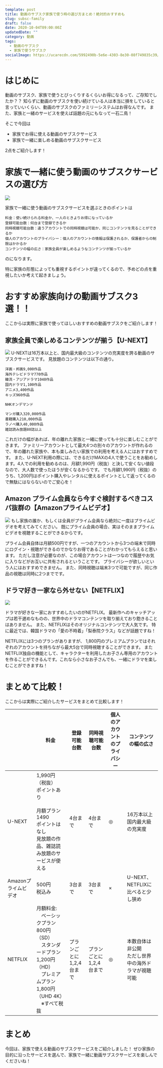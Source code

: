 ```yaml
---
template: post
title: 動画のサブスク家族で使う時の選び方まとめ！絶対的おすすめも
slug: subsc-family
draft: false
date: 2020-10-04T09:00:00Z
updatedDate: ""
category: 動画
tags:
  - 動画のサブスク
  - 家族で使うサブスク
socialImage: https://ucarecdn.com/5992490b-5e6e-4303-8e30-08f749835c39/
---
```


# はじめに

動画のサブスク、家族で使うとびっくりするくらいお得になるって、ご存知でしたか？？
知らずに動画のサブスクを使い続けている人は本当に損をしていると言っていいくらい、動画のサブスクのファミリーシステムはお得なんです。
また、家族と一緒のサービスを使えば話題の元にもなって一石二鳥！

そこで今回は

- 家族でお得に使える動画のサブスクサービス
- 家族で一緒に楽しめる動画のサブスクサービス

2点をご紹介します！

# 家族で一緒に使う動画のサブスクサービスの選び方

![](https://ucarecdn.com/e8bb39e7-ac76-40e1-859c-ae81f49950bc/CanvaPersonPointingonWhiteTextile.jpg)

家族で一緒に使う動画のサブスクサービスを選ぶときのポイントは

```
料金：使い続けられる料金か、一人のときよりお得になっているか
登録可能台数：何台まで登録できるか
同時視聴可能台数：違うアカウントでの同時視聴は可能か、同じコンテンツを見ることができるか
個人のアカウントのプライバシー：個人のアカウントの情報は保護されるか、保護者からの制限はかかるか
コンテンツの幅の広さ：家族全員が楽しめるようなコンテンツが揃っているか
```
のになります。

特に家族の形態によっても重視するポイントが違ってくるので、予めどの点を重視したいか考えて起きましょう。

# おすすめ家族向けの動画サブスク3選！！

ここからは実際に家族で使ってほしいおすすめの動画サブスクをご紹介します！

## 家族全員で楽しめるコンテンツが揃う【U-NEXT】

![](https://ucarecdn.com/b4ecd126-e7fe-4b72-ab5f-1970ec9841cf/)
U-NEXTは16万本以上と、国内最大級のコンテンツの充実度を誇る動画のサブスクサービスです。
見放題のコンテンツは以下の通り。

```
洋画・邦画9,000作品
海外テレビドラマ770作品
韓流・アジアドラマ1040作品
国内ドラマ1,100作品
アニメ3,400作品
キッズ960作品

NHKオンデマンド

マンガ購入320,000作品
書籍購入210,000作品
ラノベ購入40,000作品
雑誌読み放題80誌以上
```

これだけの幅があれば、年の離れた家族と一緒に使っても十分に楽しむことができます。
ファミリーアカウントとして最大4つの別々のアカウントが作れるので、年の離れた家族や、本も楽しみたい家族での利用を考える人にはおすすめです。
また、U-NEXT利用の際には、できるだけMAXの4人で使うことをお勧めします。4人での利用を勧めるのは、月額1,990円（税抜）と決して安くない値段なので、大人数で使ったほうが安くなるからです。
でも月額1,990円（税抜）のうち、1,200円はポイント購入やレンタルに使えるポイントとして返ってくるので無駄にはならないのでご安心を！

## Amazon プライム会員なら今すぐ検討するべきコスパ抜群の【Amazonプライムビデオ】

![](https://ucarecdn.com/cbee3561-41f6-461a-bf57-454fcfe0f12b/S__4202515.jpg)
もし家族の誰か、もしくは全員がプライム会員なら絶対に一度はプライムビデオを考えてみてください。
既にプライム会員の場合、実はそのままプライムビデオを視聴することができるからです。

プライム会員自体は月額500円ですが、一つのアカウントから3つの端末で同時にログイン・視聴ができるのでかなりお得であることがわかってもらえると思います。
ただし注意が必要なのが、この場合アカウントは一つなので履歴やお気に入りなどがお互いに共有されるということです。
プライバシーが欲しいという人にはおすすめできません。
また、同時視聴は端末3つで可能ですが、同じ作品の視聴は同時に2つまでです。


## ドラマ好き一家なら外せない【NETFLIX】

![](https://ucarecdn.com/cfdce30e-e3f0-47f3-a3a4-921d9cbc49cc/)

ドラマが好きな一家におすすめしたいのがNETFLIX。
最新作へのキャッチアップは若干遅めなものの、世界中のドラマコンテンツを取り揃えており飽きることはありません。
また、NETFLIXはそのオリジナルコンテンツで大人気です。
特に最近では、韓国ドラマの「愛の不時着」「梨泰院クラス」などが話題ですね！

NETFLIXには3つのプランがありますが、 1,800円のプレミアムプランではそれぞれのアカウントを持ちながら最大5台で同時視聴することができます。
またNETFLIX独自の機能として、キャラクターを利用したお子さん専用のアカウントを作ることができるんです。これなら小さなお子さんでも、一緒にドラマを楽しむことができますね！

# まとめて比較！
ここからは実際にご紹介したサービスをまとめて比較します！

|  | 料金 | 登録可能台数 | 同時視聴可能台数 | 個人のアカウントのプライバシー | コンテンツの幅の広さ |
| --- | --- | --- | --- | --- | --- |
| U-NEXT | 1,990円（税抜）<br>ポイントあり<br><br>月額プラン1490<br>ポイントはなし<br>見放題の作品、雑誌読み放題のサービスが使える | 4台まで | 4台まで | ◎ | 16万本以上<br>国内最大級の充実度 |
| Amazonプライムビデオ | 500円<br>税込み | 3台まで | 3台まで | × | U-NEXT、NETFLIXに比べると少し狭め |
| NETFLIX | 月額料金: <br>　ベーシックプラン 800円（SD）<br>　スタンダードプラン 1,200円（HD）<br>　プレミアムプラン 1,800円（UHD 4K）<br>　※すべて税抜 | プランごとに<br>1,2,4台まで | プランごとに<br>1,2,4台まで | ◎ | 本数自体は非公開<br>ただし世界中の海外ドラマが視聴可能 |

# まとめ
今回は、家族で使える動画のサブスクサービスをご紹介しました！
ぜひ家族の目的に沿ったサービスを選んで、家族で一緒に動画サブスクサービスを楽しんでくださいね！
